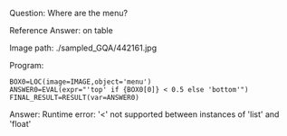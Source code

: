 Question: Where are the menu?

Reference Answer: on table

Image path: ./sampled_GQA/442161.jpg

Program:

```
BOX0=LOC(image=IMAGE,object='menu')
ANSWER0=EVAL(expr="'top' if {BOX0[0]} < 0.5 else 'bottom'")
FINAL_RESULT=RESULT(var=ANSWER0)
```
Answer: Runtime error: '<' not supported between instances of 'list' and 'float'

